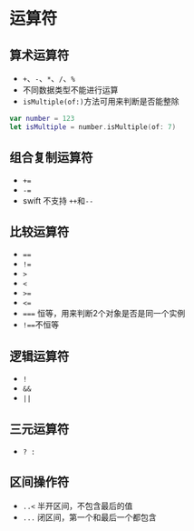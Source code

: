 # 运算符

## 算术运算符
- `+`、`-`、`*`、`/`、`%`
- 不同数据类型不能进行运算
- `isMultiple(of:)`方法可用来判断是否能整除
```swift
var number = 123
let isMultiple = number.isMultiple(of: 7)
```


## 组合复制运算符
- `+=`
- `-=`
- swift 不支持 `++`和`--`


## 比较运算符
- `==`
- `!=`
- `>`
- `<`
- `>=`
- `<=`
- `===` 恒等，用来判断2个对象是否是同一个实例
- `!==`不恒等

## 逻辑运算符
- `!`
- `&&`
- `||`

## 三元运算符
- `? :`

## 区间操作符
- `..<` 半开区间，不包含最后的值
- `...` 闭区间，第一个和最后一个都包含